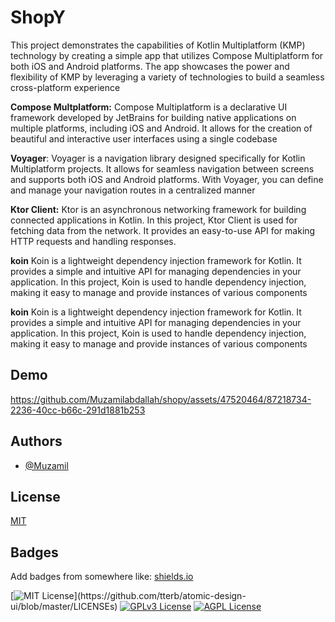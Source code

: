  
# ShopY

This project demonstrates the capabilities of Kotlin Multiplatform (KMP) technology by creating a simple app that utilizes Compose Multiplatform for both iOS and Android platforms. The app showcases the power and flexibility of KMP by leveraging a variety of technologies to build a seamless cross-platform experience

 

 
**Compose Multplatform:** Compose Multiplatform is a declarative UI framework developed by JetBrains for building native applications on multiple platforms, including iOS and Android. It allows for the creation of beautiful and interactive user interfaces using a single codebase


**Voyager**: Voyager is a navigation library designed specifically for Kotlin Multiplatform projects. It allows for seamless navigation between screens and supports both iOS and Android platforms. With Voyager, you can define and manage your navigation routes in a centralized manner


**Ktor Client:**  Ktor is an asynchronous networking framework for building connected applications in Kotlin. In this project, Ktor Client is used for fetching data from the network. It provides an easy-to-use API for making HTTP requests and handling responses.

**koin** Koin is a lightweight dependency injection framework for Kotlin. It provides a simple and intuitive API for managing dependencies in your application. In this project, Koin is used to handle dependency injection, making it easy to manage and provide instances of various components


**koin** Koin is a lightweight dependency injection framework for Kotlin. It provides a simple and intuitive API for managing dependencies in your application. In this project, Koin is used to handle dependency injection, making it easy to manage and provide instances of various components


## Demo
 

https://github.com/Muzamilabdallah/shopy/assets/47520464/87218734-2236-40cc-b66c-291d1881b253
 

## Authors

- [@Muzamil](https://github.com/Muzamilabdallah)
 
 
## License

[MIT](https://choosealicense.com/licenses/mit/)


 




 


## Badges

Add badges from somewhere like: [shields.io](https://shields.io/)

[![MIT License](https://img.shields.io/apm/l/atomic-design-ui.svg?)](https://github.com/tterb/atomic-design-ui/blob/master/LICENSEs)
[![GPLv3 License](https://img.shields.io/badge/License-GPL%20v3-yellow.svg)](https://opensource.org/licenses/)
[![AGPL License](https://img.shields.io/badge/license-AGPL-blue.svg)](http://www.gnu.org/licenses/agpl-3.0)



 
 

 
 
 

  
